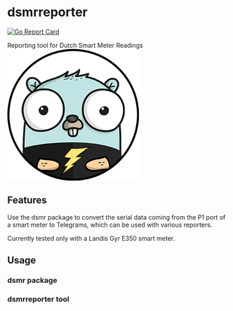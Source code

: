 # dsmrreporter
[![Go Report Card](https://goreportcard.com/badge/github.com/marcelblijleven/dsmrreporter)](https://goreportcard.com/report/github.com/marcelblijleven/dsmrreporter)

Reporting tool for Dutch Smart Meter Readings
![Reporting tool for Dutch Smart Meter Readings](./img/gopher-dsmr-300.png "Reporting tool for Dutch Smart Meter Readings")

## Features
Use the dsmr package to convert the serial data coming from the P1 port of a smart meter to Telegrams, which can be used with various reporters.

Currently tested only with a Landis Gyr E350 smart meter.

## Usage
### dsmr package

### dsmrreporter tool
